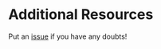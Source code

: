 # Additional Resources

Put an [issue](https://github.com/roboticslab-uc3m/teo-developer-manual/issues/new) if you have any doubts!
